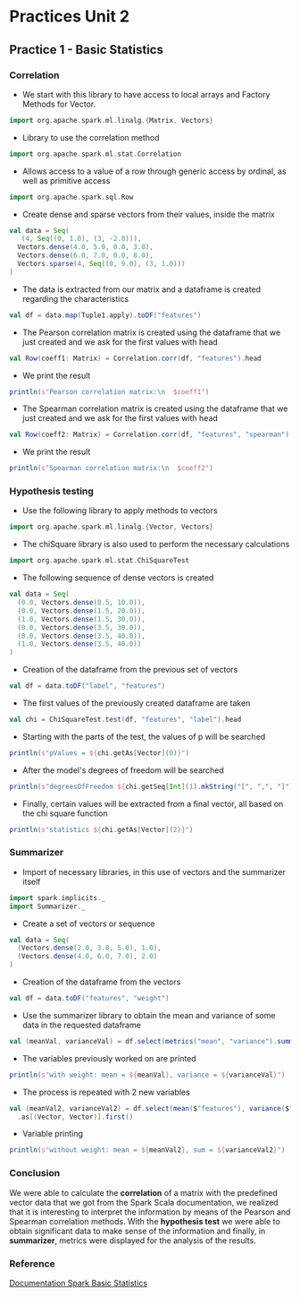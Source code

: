 # Practices Unit 2
## Practice 1 - Basic Statistics
### Correlation 
- We start with this library to have access to local arrays and Factory Methods for Vector.
```scala
import org.apache.spark.ml.linalg.{Matrix, Vectors}
```
- Library to use the correlation method
```scala
import org.apache.spark.ml.stat.Correlation
```
- Allows access to a value of a row through generic access by ordinal, as well as primitive access
```scala
import org.apache.spark.sql.Row
```
- Create dense and sparse vectors from their values, inside the matrix
```scala
val data = Seq(
   (4, Seq((0, 1.0), (3, -2.0))),
  Vectors.dense(4.0, 5.0, 0.0, 3.0),
  Vectors.dense(6.0, 7.0, 0.0, 8.0),
  Vectors.sparse(4, Seq((0, 9.0), (3, 1.0)))
)
```
- The data is extracted from our matrix and a dataframe is created regarding the characteristics
```scala
val df = data.map(Tuple1.apply).toDF("features")
```
- The Pearson correlation matrix is ​​created using the dataframe that we just created and we ask for the first values ​​with head
```scala
val Row(coeff1: Matrix) = Correlation.corr(df, "features").head
```
- We print the result
```scala
println(s"Pearson correlation matrix:\n  $coeff1")
```
- The Spearman correlation matrix is ​​created using the dataframe that we just created and we ask for the first values ​​with head
```scala
val Row(coeff2: Matrix) = Correlation.corr(df, "features", "spearman").head
```
- We print the result
```scala
println(s"Spearman correlation matrix:\n  $coeff2")
```
### Hypothesis testing

- Use the following library to apply methods to vectors
```scala
import org.apache.spark.ml.linalg.{Vector, Vectors}
```
- The chiSquare library is also used to perform the necessary calculations
```scala
import org.apache.spark.ml.stat.ChiSquareTest
```
- The following sequence of dense vectors is created
```scala
val data = Seq(
  (0.0, Vectors.dense(0.5, 10.0)),
  (0.0, Vectors.dense(1.5, 20.0)),
  (1.0, Vectors.dense(1.5, 30.0)),
  (0.0, Vectors.dense(3.5, 30.0)),
  (0.0, Vectors.dense(3.5, 40.0)),
  (1.0, Vectors.dense(3.5, 40.0))
)
```
- Creation of the dataframe from the previous set of vectors
```scala
val df = data.toDF("label", "features")
```
- The first values ​​of the previously created dataframe are taken
```scala
val chi = ChiSquareTest.test(df, "features", "label").head
```
- Starting with the parts of the test, the values ​​of p will be searched
```scala
println(s"pValues = ${chi.getAs[Vector](0)}")
```
- After the model's degrees of freedom will be searched
```scala
println(s"degreesOfFreedom ${chi.getSeq[Int](1).mkString("[", ",", "]")}")
```
- Finally, certain values ​​will be extracted from a final vector, all based on the chi square function
```scala
println(s"statistics ${chi.getAs[Vector](2)}")
```
### Summarizer

- Import of necessary libraries, in this use of vectors and the summarizer itself
```scala
import spark.implicits._    
import Summarizer._
```
- Create a set of vectors or sequence
```scala
val data = Seq(
  (Vectors.dense(2.0, 3.0, 5.0), 1.0),
  (Vectors.dense(4.0, 6.0, 7.0), 2.0)
)
```
- Creation of the dataframe from the vectors
```scala
val df = data.toDF("features", "weight")
```
- Use the summarizer library to obtain the mean and variance of some data in the requested dataframe
```scala
val (meanVal, varianceVal) = df.select(metrics("mean", "variance").summary($"features", $"weight").as("summary")).select("summary.mean", "summary.variance").as[(Vector, Vector)].first()
```
- The variables previously worked on are printed
```scala
println(s"with weight: mean = ${meanVal}, variance = ${varianceVal}")
```
- The process is repeated with 2 new variables
```scala
val (meanVal2, varianceVal2) = df.select(mean($"features"), variance($"features"))
  .as[(Vector, Vector)].first()
```
- Variable printing
```scala
println(s"without weight: mean = ${meanVal2}, sum = ${varianceVal2}")
```

### Conclusion
We were able to calculate the **correlation** of a matrix with the predefined vector data that we got from the Spark Scala documentation, we realized that it is interesting to interpret the information by means of the Pearson and Spearman correlation methods.
With the **hypothesis test** we were able to obtain significant data to make sense of the information and finally, in **summarizer**, metrics were displayed for the analysis of the results.

### Reference
[Documentation Spark Basic Statistics](https://spark.apache.org/docs/2.4.7/ml-statistics.html#basic-statistics)

